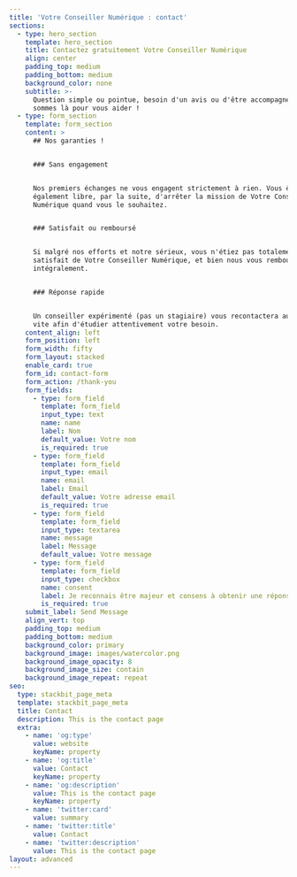 ```yaml
---
title: 'Votre Conseiller Numérique : contact'
sections:
  - type: hero_section
    template: hero_section
    title: Contactez gratuitement Votre Conseiller Numérique
    align: center
    padding_top: medium
    padding_bottom: medium
    background_color: none
    subtitle: >-
      Question simple ou pointue, besoin d'un avis ou d'être accompagné, nous
      sommes là pour vous aider !
  - type: form_section
    template: form_section
    content: >
      ## Nos garanties !


      ### Sans engagement


      Nos premiers échanges ne vous engagent strictement à rien. Vous êtes
      également libre, par la suite, d'arrêter la mission de Votre Conseiller
      Numérique quand vous le souhaitez.


      ### Satisfait ou remboursé


      Si malgré nos efforts et notre sérieux, vous n'étiez pas totalement
      satisfait de Votre Conseiller Numérique, et bien nous vous remboursons
      intégralement.


      ### Réponse rapide


      Un conseiller expérimenté (pas un stagiaire) vous recontactera au plus
      vite afin d'étudier attentivement votre besoin.
    content_align: left
    form_position: left
    form_width: fifty
    form_layout: stacked
    enable_card: true
    form_id: contact-form
    form_action: /thank-you
    form_fields:
      - type: form_field
        template: form_field
        input_type: text
        name: name
        label: Nom
        default_value: Votre nom
        is_required: true
      - type: form_field
        template: form_field
        input_type: email
        name: email
        label: Email
        default_value: Votre adresse email
        is_required: true
      - type: form_field
        template: form_field
        input_type: textarea
        name: message
        label: Message
        default_value: Votre message
      - type: form_field
        template: form_field
        input_type: checkbox
        name: consent
        label: Je reconnais être majeur et consens à obtenir une réponse
        is_required: true
    submit_label: Send Message
    align_vert: top
    padding_top: medium
    padding_bottom: medium
    background_color: primary
    background_image: images/watercolor.png
    background_image_opacity: 8
    background_image_size: contain
    background_image_repeat: repeat
seo:
  type: stackbit_page_meta
  template: stackbit_page_meta
  title: Contact
  description: This is the contact page
  extra:
    - name: 'og:type'
      value: website
      keyName: property
    - name: 'og:title'
      value: Contact
      keyName: property
    - name: 'og:description'
      value: This is the contact page
      keyName: property
    - name: 'twitter:card'
      value: summary
    - name: 'twitter:title'
      value: Contact
    - name: 'twitter:description'
      value: This is the contact page
layout: advanced
---
```

